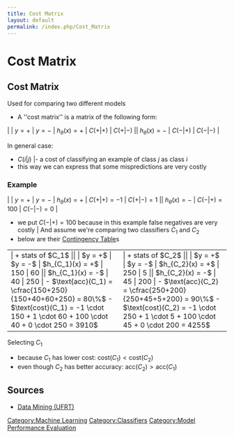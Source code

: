 ```yaml
---
title: Cost Matrix
layout: default
permalink: /index.php/Cost_Matrix
---
```


# Cost Matrix

## Cost Matrix
Used for comparing two different models
- A ''cost matrix'' is a matrix of the following form:

|    |  $y = +$  |  $y = -$  |   $h_\theta(x) = +$  |  $C(+ | +)$  |  $C(+ | -)$ ||   $h_\theta(x) = -$  |  $C(- | +)$  |  $C(- | -)$ |

In general case:
- $C(i |  j)$  |- a cost of classifying an example of class $j$ as class $i$
- this way we can express that some mispredictions are very costly


### Example
|    |  $y = +$  |  $y = -$  |   $h_\theta(x) = +$  |  $C(+ | +) = -1$  |  $C(+ | -) = 1$ ||   $h_\theta(x) = -$  |  $C(- | +) = 100$  |  $C(- | -) = 0$ |
- we put $C(- |  +) = 100$ because in this example false negatives are very costly |
And assume we're comparing two classifiers $C_1$ and $C_2$
- below are their [Contingency Table](Contingency_Table)s

<table class="wikitable">
<tr>
<td>
| + stats of $C_1$ ||    |  $y = +$  |  $y = -$  |   $h_{C_1}(x) = +$  |  150  |  60 ||   $h_{C_1}(x) = -$  |  40  |  250 |
- $\text{acc}(C_1) = \cfrac{150+250}{150+40+60+250} = 80\%$
- $\text{cost}(C_1) = -1 \cdot 150 + 1 \cdot 60 + 100 \cdot 40 + 0 \cdot 250 = 3910$
</td>
<td>
| + stats of $C_2$ ||    |  $y = +$  |  $y = -$  |   $h_{C_2}(x) = +$  |  250  |  5 ||   $h_{C_2}(x) = -$  |  45  |  200 |
- $\text{acc}(C_2) = \cfrac{250+200}{250+45+5+200} = 90\%$
- $\text{cost}(C_2) = -1 \cdot 250 + 1 \cdot 5 + 100 \cdot 45 + 0 \cdot 200 = 4255$
</td>
</tr>
</table>

Selecting $C_1$
- because $C_1$ has lower cost: $\text{cost}(C_1) < \text{cost}(C_2)$
- even though $C_2$ has better accuracy: $\text{acc}(C_2) > \text{acc}(C_1)$ 


## Sources
- [Data Mining (UFRT)](Data_Mining_(UFRT))

[Category:Machine Learning](Category_Machine_Learning)
[Category:Classifiers](Category_Classifiers)
[Category:Model Performance Evaluation](Category_Model_Performance_Evaluation)